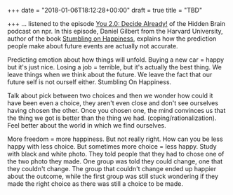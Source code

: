 +++
date = "2018-01-06T18:12:28+00:00"
draft = true
title = "TBD"

+++
... listened to the episode [You 2.0: Decide Already!](https://www.npr.org/2017/08/21/545097480/you-2-0-why-were-bad-at-predicting-our-own-happiness-and-how-we-can-get-better) of the Hidden Brain podcast on npr. In this episode, Daniel Gilbert from the Harvard University, author of the book [Stumbling on Happiness](https://www.amazon.ca/Stumbling-Happiness-Daniel-Gilbert/dp/0676978584), explains how the prediction people make about future events are actually not accurate.

Predicting emotion about how things will unfold. Buying a new car = happy but it's just nice. Losing a job = terrible, but it's actually the best thing. We leave things when we think about the future. We leave the fact that our future self is not ourself either. Stumbling On Happiness.

Talk about pick between two choices and then we wonder how could it have been even a choice, they aren't even close and don't see ourselves having chosen the other. Once you chosen one, the mind convinces us that the thing we got is better than the thing we had. (coping/rationalization). Feel better about the world in which we find ourselves.

More freedom = more happiness. But not really right. How can you be less happy with less choice. But sometimes more choice = less happy. Study with black and white photo. They told people that they had to chose one of the two photo they made. One group was told they could change, one that they couldn't change. The group that couldn't change ended up happier about the outcome, while the first group was still stuck wondering if they made the right choice as there was still a choice to be made.